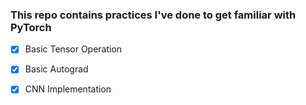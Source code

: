 ### This repo contains practices I've done to get familiar with PyTorch 
- [x] Basic Tensor Operation
- [x] Basic Autograd
- [x] CNN Implementation 


